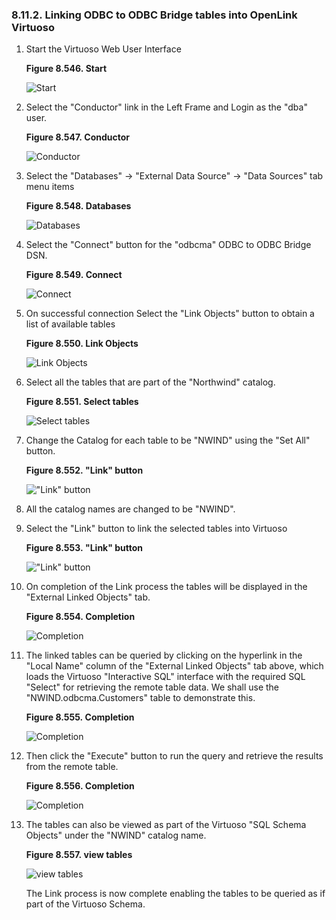 <div>

<div>

<div>

<div>

### 8.11.2. Linking ODBC to ODBC Bridge tables into OpenLink Virtuoso

</div>

</div>

</div>

<div>

1.  Start the Virtuoso Web User Interface

    <div>

    <div>

    **Figure 8.546. Start**

    <div>

    <div>

    ![Start](images/ui/lora1.png)

    </div>

    </div>

    </div>

      

    </div>

2.  Select the "Conductor" link in the Left Frame and Login as the "dba"
    user.

    <div>

    <div>

    **Figure 8.547. Conductor**

    <div>

    <div>

    ![Conductor](images/ui/lora2.png)

    </div>

    </div>

    </div>

      

    </div>

3.  Select the "Databases" -\> "External Data Source" -\> "Data Sources"
    tab menu items

    <div>

    <div>

    **Figure 8.548. Databases**

    <div>

    <div>

    ![Databases](images/ui/obora3.png)

    </div>

    </div>

    </div>

      

    </div>

4.  Select the "Connect" button for the "odbcma" ODBC to ODBC Bridge
    DSN.

    <div>

    <div>

    **Figure 8.549. Connect**

    <div>

    <div>

    ![Connect](images/ui/obora4.png)

    </div>

    </div>

    </div>

      

    </div>

5.  On successful connection Select the "Link Objects" button to obtain
    a list of available tables

    <div>

    <div>

    **Figure 8.550. Link Objects**

    <div>

    <div>

    ![Link Objects](images/ui/obora5.png)

    </div>

    </div>

    </div>

      

    </div>

6.  Select all the tables that are part of the "Northwind" catalog.

    <div>

    <div>

    **Figure 8.551. Select tables**

    <div>

    <div>

    ![Select tables](images/ui/obora6.png)

    </div>

    </div>

    </div>

      

    </div>

7.  Change the Catalog for each table to be "NWIND" using the "Set All"
    button.

    <div>

    <div>

    **Figure 8.552. "Link" button**

    <div>

    <div>

    !["Link" button](images/ui/obora7.png)

    </div>

    </div>

    </div>

      

    </div>

8.  All the catalog names are changed to be "NWIND".

9.  Select the "Link" button to link the selected tables into Virtuoso

    <div>

    <div>

    **Figure 8.553. "Link" button**

    <div>

    <div>

    !["Link" button](images/ui/obora8.png)

    </div>

    </div>

    </div>

      

    </div>

10. On completion of the Link process the tables will be displayed in
    the "External Linked Objects" tab.

    <div>

    <div>

    **Figure 8.554. Completion**

    <div>

    <div>

    ![Completion](images/ui/obora9.png)

    </div>

    </div>

    </div>

      

    </div>

11. The linked tables can be queried by clicking on the hyperlink in the
    "Local Name" column of the "External Linked Objects" tab above,
    which loads the Virtuoso "Interactive SQL" interface with the
    required SQL "Select" for retrieving the remote table data. We shall
    use the "NWIND.odbcma.Customers" table to demonstrate this.

    <div>

    <div>

    **Figure 8.555. Completion**

    <div>

    <div>

    ![Completion](images/ui/obora10.png)

    </div>

    </div>

    </div>

      

    </div>

12. Then click the "Execute" button to run the query and retrieve the
    results from the remote table.

    <div>

    <div>

    **Figure 8.556. Completion**

    <div>

    <div>

    ![Completion](images/ui/obora11.png)

    </div>

    </div>

    </div>

      

    </div>

13. The tables can also be viewed as part of the Virtuoso "SQL Schema
    Objects" under the "NWIND" catalog name.

    <div>

    <div>

    **Figure 8.557. view tables**

    <div>

    <div>

    ![view tables](images/ui/obora12.png)

    </div>

    </div>

    </div>

      

    </div>

    The Link process is now complete enabling the tables to be queried
    as if part of the Virtuoso Schema.

</div>

</div>
